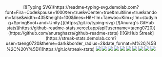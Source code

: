 <div align="center">
  [![Typing SVG](https://readme-typing-svg.demolab.com?font=Fira+Code&pause=1000&center=true&vCenter=true&multiline=true&random=false&width=435&height=100&lines=Hi!+I'm+Taewoo+Kim+;I'm+studying+SpringBoot+and+Unity.)](https://git.io/typing-svg)
[![Anurag's GitHub stats](https://github-readme-stats.vercel.app/api?username=taeng0720)](https://github.com/anuraghazra/github-readme-stats)
[![GitHub Streak](https://streak-stats.demolab.com?user=taeng0720&theme=dark&border_radius=2&date_format=M%20j%5B%2C%20Y%5D)](https://git.io/streak-stats)
    <img src="https://img.shields.io/badge/C%23-239120?style=for-the-badge&logo=c-sharp&logoColor=white" />
    <img src="https://img.shields.io/badge/HTML-239120?style=for-the-badge&logo=html5&logoColor=white" />
    <img src="https://img.shields.io/badge/CSS-239120?style=for-the-badge&logo=css3&logoColor=white" />
    <img src="https://img.shields.io/badge/JavaScript-F7DF1E?style=for-the-badge&logo=JavaScript&logoColor=white" />
    <img src="https://img.shields.io/badge/Java-ED8B00?style=for-the-badge&logo=openjdk&logoColor=white" />
    <img src="https://img.shields.io/badge/C%2B%2B-00599C?style=for-the-badge&logo=c%2B%2B&logoColor=white" />
    <img src="https://img.shields.io/badge/C-00599C?style=for-the-badge&logo=c&logoColor=white" />
    <img src="https://img.shields.io/badge/MySQL-00000F?style=for-the-badge&logo=mysql&logoColor=white" />
    <img src="https://img.shields.io/badge/Unity-100000?style=for-the-badge&logo=unity&logoColor=white" />
    <img src="https://img.shields.io/badge/Spring-6DB33F?style=for-the-badge&logo=spring&logoColor=white" />
</div>

